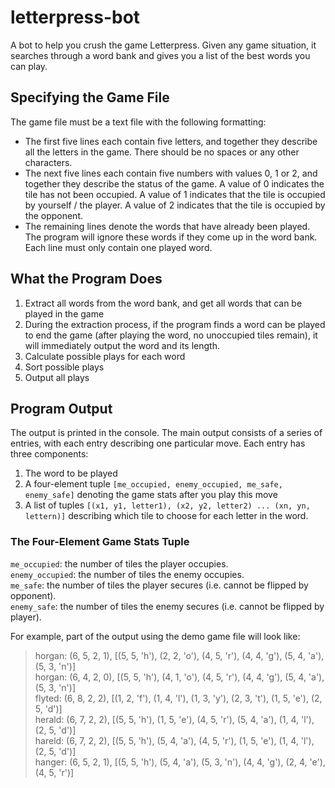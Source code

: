 # letterpress-bot
A bot to help you crush the game Letterpress. Given any game situation, it searches through a word bank and gives you a list of the best words you can play.

## Specifying the Game File
The game file must be a text file with the following formatting:  
- The first five lines each contain five letters, and together they describe all the letters in the game. There should be no spaces or any other characters.
- The next five lines each contain five numbers with values 0, 1 or 2, and together they describe the status of the game. A value of 0 indicates the tile has not been occupied. A value of 1 indicates that the tile is occupied by yourself / the player. A value of 2 indicates that the tile is occupied by the opponent.
- The remaining lines denote the words that have already been played. The program will ignore these words if they come up in the word bank. Each line must only contain one played word. 

## What the Program Does
1. Extract all words from the word bank, and get all words that can be played in the game
2. During the extraction process, if the program finds a word can be played to end the game (after playing the word, no unoccupied tiles remain), it will immediately output the word and its length.
3. Calculate possible plays for each word
4. Sort possible plays
5. Output all plays 

## Program Output
The output is printed in the console. The main output consists of a series of entries, with each entry describing one particular move. Each entry has three components:
1. The word to be played
2. A four-element tuple `[me_occupied, enemy_occupied, me_safe, enemy_safe]` denoting the game stats after you play this move
3. A list of tuples `[(x1, y1, letter1), (x2, y2, letter2) ... (xn, yn, lettern)]` describing which tile to choose for each letter in the word.

### The Four-Element Game Stats Tuple
`me_occupied`: the number of tiles the player occupies.  
`enemy_occupied`: the number of tiles the enemy occupies.  
`me_safe`: the number of tiles the player secures (i.e. cannot be flipped by opponent).  
`enemy_safe`: the number of tiles the enemy secures (i.e. cannot be flipped by player).  

For example, part of the output using the demo game file will look like:
> horgan: (6, 5, 2, 1), \[(5, 5, 'h'), (2, 2, 'o'), (4, 5, 'r'), (4, 4, 'g'), (5, 4, 'a'), (5, 3, 'n')\]  
> horgan: (6, 4, 2, 0), \[(5, 5, 'h'), (4, 1, 'o'), (4, 5, 'r'), (4, 4, 'g'), (5, 4, 'a'), (5, 3, 'n')\]  
> flyted: (6, 8, 2, 2), \[(1, 2, 'f'), (1, 4, 'l'), (1, 3, 'y'), (2, 3, 't'), (1, 5, 'e'), (2, 5, 'd')\]  
> herald: (6, 7, 2, 2), \[(5, 5, 'h'), (1, 5, 'e'), (4, 5, 'r'), (5, 4, 'a'), (1, 4, 'l'), (2, 5, 'd')\]  
> hareld: (6, 7, 2, 2), \[(5, 5, 'h'), (5, 4, 'a'), (4, 5, 'r'), (1, 5, 'e'), (1, 4, 'l'), (2, 5, 'd')\]  
> hanger: (6, 5, 2, 1), \[(5, 5, 'h'), (5, 4, 'a'), (5, 3, 'n'), (4, 4, 'g'), (2, 4, 'e'), (4, 5, 'r')\]  
